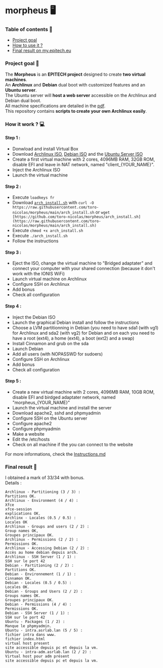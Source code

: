 # morpheus 🖥️

### Table of contents 📑
- [Project goal](https://github.com/toro-nicolas/my_sokoban#project-goal-)
- [How to use it ?](https://github.com/toro-nicolas/my_sokoban#how-it-work--)
- [Final result on my.epitech.eu](https://github.com/toro-nicolas/my_sokoban#final-result-)

### Project goal 🎯
The **Morpheus** is an **EPITECH project** designed to create **two virtual machines**.    
An **Archlinux** and **Debian** dual boot with customized features and an **Ubuntu server**.    
The Ubuntu server will **host a web server** accessible on the Archlinux and Debian dual boot.    
All machine specifications are detailed in the [pdf](https://github.com/toro-nicolas/morpheus/blob/main/B-NSA-100_morpheus.pdf).    
This repository contains **scripts to create your own Archlinux easily**.    

### How it work ? 💻
#### Step 1 :
- Donwload and install Virtual Box    
- Download [Archlinux ISO](http://mir.archlinux.fr/iso/latest/archlinux-x86_64.iso), [Debian ISO](https://cdimage.debian.org/debian-cd/current/amd64/iso-cd/debian-12.4.0-amd64-netinst.iso) and the [Ubuntu Server ISO](https://ubuntu.com/download/server)    
- Create a first virtual machine with 2 cores, 4096MB RAM, 32GB ROM, disable EFI and leave in NAT network, named "client_{YOUR_NAME}".    
- Inject the Archlinux ISO    
- Launch the virtual machine    

#### Step 2 :
- Execute `loadkeys fr`    
- Download [`arch_install.sh`](https://github.com/toro-nicolas/morpheus/blob/main/arch_install.sh) with `curl -O https://raw.githubusercontent.com/toro-nicolas/morpheus/main/arch_install.sh` or `wget [https://github.com/toro-nicolas/morpheus/arch_install.sh](https://raw.githubusercontent.com/toro-nicolas/morpheus/main/arch_install.sh)`    
- Execute `chmod +x arch_install.sh`     
- Execute `./arch_install.sh`    
- Follow the instructions    

#### Step 3 :
- Eject the ISO, change the virtual machine to "Bridged adaptater" and connect your computer with your shared connection (because it don't work with the IONIS WiFi)    
- Launch virtual machine on Archlinux    
- Configure SSH on Archlinux    
- Add bonus    
- Check all configuration    

#### Step 4 :
- Inject the Debian ISO    
- Launch the graphical Debian install and follow the instructions    
- Choose a LVM partitionning in Debian (you need to have sda1 (with vg1) for Archlinux and sda2 (with vg2) for Debian and on each you need to have a root (ext4), a home (ext4), a boot (ext2) and a swap)    
- Install Cinnamon and grub on the sda    
- Launch Debian    
- Add all users (with NOPASSWD for sudoers)    
- Configure SSH on Archlinux    
- Add bonus    
- Check all configuration    

#### Step 5 :
- Create a new virtual machine with 2 cores, 4096MB RAM, 10GB ROM, disable EFI and birdged adaptater network, named "morpheus_{YOUR_NAME}"    
- Launch the virtual machine and install the server    
- Download apache2, sshd and phpmyadmin    
- Configure SSH on the Ubuntu server    
- Configure apache2
- Configure phpmyadmin    
- Make a website    
- Edit the /etc/hosts    
- Check on all machine if the you can connect to the website    
    
For more informations, check the [Instructions.md](https://github.com/toro-nicolas/morpheus/blob/main/instructions.md)    


### Final result 🚩
I obtained a mark of 33/34 with bonus.    
Details :
```
Archlinux - Partitioning (3 / 3) :
Partitions OK.
Archlinux - Environment (4 / 4) :
Xfce
xfce-session
explications OK. 
Archlinx - Locales (0.5 / 0.5) :
Locales OK
Archlinux - Groups and users (2 / 2) :
Group names OK,
Groupes principaux OK.
Archlinux - Permissions (2 / 2) :
Permissions OK.
Archlinux - Accessing Debian (2 / 2) :
Accès au home debian depuis arch.
Archlinux - SSH Server (1 / 1) :
SSH sur le port 42
Debian - Partitioning (2 / 2) :
Partitions OK.
Debian - Environnement (1 / 1) :
Cinnamon OK.
Debian - Locales (0.5 / 0.5) :
Locales OK.
Debian - Groups and Users (2 / 2) :
Groups names OK.
Groupes principaux OK.
Debian - Permissions (4 / 4) :
Permissions OK.
Debian - SSH Server (1 / 1) :
SSH sur le port 42
Ubuntu - Packages (1 / 2) :
Manque le phpmyadmin.
Ubuntu - intra.asrlab.lan (5 / 5) :
fichier intra dans www.
fichier index.html
virtual host present
site accessible depuis pc et depuis la vm.
Ubuntu - intra-adm.asrlab.lan (2 / 2) :
Virtual host pour adm présent
site accessible depuis pc et depuis la vm.
```
